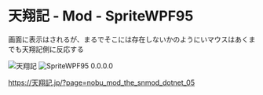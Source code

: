 # 天翔記 - Mod - SpriteWPF95

画面に表示はされるが、まるでそこには存在しないかのようにいマウスはあくまでも天翔記側に反応する

![天翔記](https://img.shields.io/badge/天翔記-with_PK-6479ff.svg)
![SpriteWPF95 0.0.0.0](https://img.shields.io/badge/PluginMod-0.0.0.0-6479ff.svg)

https://天翔記.jp/?page=nobu_mod_the_snmod_dotnet_05